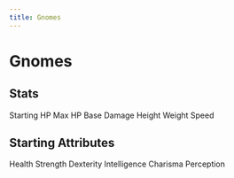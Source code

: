 ```yaml
---
title: Gnomes
---
```


# Gnomes

## Stats

Starting HP
Max HP
Base Damage
Height
Weight
Speed

## Starting Attributes

Health
Strength
Dexterity
Intelligence
Charisma
Perception
